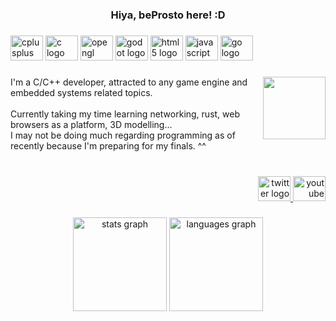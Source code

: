 <link rel="stylesheet" href="https://cdn.jsdelivr.net/gh/devicons/devicon@v2.15.1/devicon.min.css">
<h3 align="center">Hiya, beProsto here! :D</h3>

###

<div align="left">
  <img src="https://cdn.jsdelivr.net/gh/devicons/devicon/icons/cplusplus/cplusplus-original.svg" height="40" width="52" alt="cplusplus logo"  />
  <img src="https://cdn.jsdelivr.net/gh/devicons/devicon/icons/c/c-original.svg" height="40" width="52" alt="c logo"  />
  <i class="devicon-rust-plain"></i>
  <img src="https://cdn.jsdelivr.net/gh/devicons/devicon/icons/opengl/opengl-original.svg" height="40" width="52" alt="opengl logo"  />
  <img src="https://cdn.jsdelivr.net/gh/devicons/devicon/icons/godot/godot-original.svg" height="40" width="52" alt="godot logo"  />
  <img src="https://cdn.jsdelivr.net/gh/devicons/devicon/icons/html5/html5-plain-wordmark.svg" height="40" width="52" alt="html5 logo"  />
  <img src="https://cdn.jsdelivr.net/gh/devicons/devicon/icons/javascript/javascript-plain.svg" height="40" width="52" alt="javascript logo"  />
  <img src="https://cdn.jsdelivr.net/gh/devicons/devicon/icons/go/go-original.svg" height="40" width="52" alt="go logo"  />
</div>

###

<img align="right" height="100" src="https://avatars.githubusercontent.com/u/48763903?v=4"  />

###

<p align="left">
  I'm a C/C++ developer, attracted to any game engine and embedded systems related topics.
  <br><br>
  Currently taking my time learning networking, rust, web browsers as a platform, 3D modelling...
  <br>
  I may not be doing much regarding programming as of recently because I'm preparing for my finals. ^^ 
</p>

###

<br clear="both">

<div align="right">
  <a href="https://twitter.com/beProsto" target="_blank">
    <img src="https://raw.githubusercontent.com/maurodesouza/profile-readme-generator/master/src/assets/icons/social/twitter/default.svg" width="52" height="40" alt="twitter logo"  />
  </a>
  <a href="https://www.youtube.com/channel/UCkxUfg3w7H4o3m7wcXBYAGA" target="_blank">
    <img src="https://raw.githubusercontent.com/maurodesouza/profile-readme-generator/master/src/assets/icons/social/youtube/default.svg" width="52" height="40" alt="youtube logo"  />
  </a>
</div>

###

<div align="center">
  <img src="https://github-readme-stats.vercel.app/api?hide_title=false&hide_rank=true&show_icons=true&include_all_commits=true&count_private=true&disable_animations=false&theme=radical&locale=en&hide_border=false&custom_title=OwO&username=beprosto&PAT_1=true" height="150" alt="stats graph"  />
  <img src="https://github-readme-stats.vercel.app/api/top-langs?locale=en&hide_title=false&layout=compact&card_width=320&langs_count=6&theme=monokai&hide_border=false&custom_title=UwU&username=beprosto&PAT_1=true" height="150" alt="languages graph"  />
</div>

###
